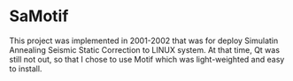 # SaMotif

This project was implemented in 2001-2002 that was for deploy Simulatin Annealing Seismic Static Correction to LINUX system.
At that time, Qt was still not out, so that I chose to use Motif which was light-weighted and easy to install.
